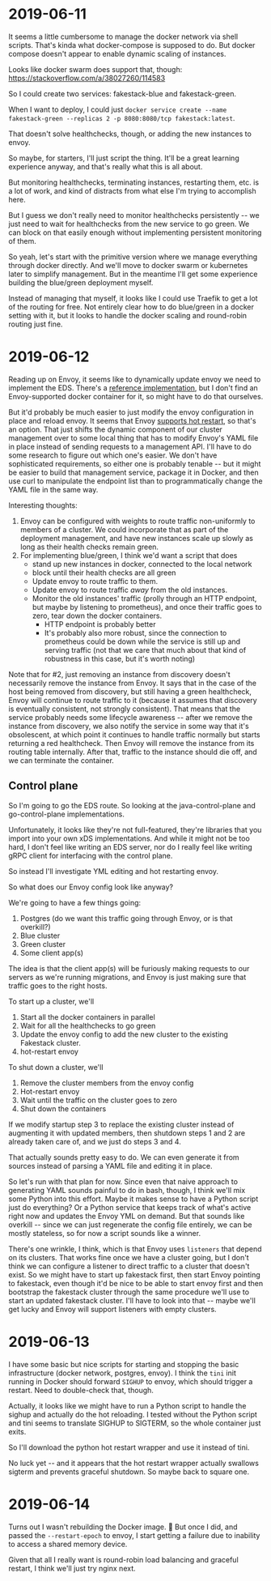 # 2019-06-11

It seems a little cumbersome to manage the docker network via shell scripts. That's kinda what docker-compose is
supposed to do. But docker compose doesn't appear to enable dynamic scaling of instances.

Looks like docker swarm does support that, though: <https://stackoverflow.com/a/38027260/114583>

So I could create two services: fakestack-blue and fakestack-green.

When I want to deploy, I could just `docker service create --name fakestack-green --replicas 2 -p 8080:8080/tcp fakestack:latest`.

That doesn't solve healthchecks, though, or adding the new instances to envoy.

So maybe, for starters, I'll just script the thing. It'll be a great learning experience anyway, and that's really what
this is all about.

But monitoring healthchecks, terminating instances, restarting them, etc. is a lot of work, and kind of distracts from
what else I'm trying to accomplish here.

But I guess we don't really need to monitor healthchecks persistently -- we just need to wait for healthchecks from the
new service to go green. We can block on that easily enough without implementing persistent monitoring of them.

So yeah, let's start with the primitive version where we manage everything through docker directly. And we'll move to
docker swarm or kubernetes later to simplify management. But in the meantime I'll get some experience building the
blue/green deployment myself.

Instead of managing that myself, it looks like I could use Traefik to get a lot of the routing for free. Not entirely
clear how to do blue/green in a docker setting with it, but it looks to handle the docker scaling and round-robin
routing just fine.

# 2019-06-12

Reading up on Envoy, it seems like to dynamically update envoy we need to implement the EDS. There's a [reference
implementation](https://github.com/envoyproxy/java-control-plane), but I don't find an Envoy-supported docker container
for it, so might have to do that ourselves.

But it'd probably be much easier to just modify the envoy configuration in place and reload envoy. It seems that Envoy
[supports hot restart](https://blog.envoyproxy.io/envoy-hot-restart-1d16b14555b5), so that's an option. That just shifts
the dynamic component of our cluster management over to some local thing that has to modify Envoy's YAML file in place
instead of sending requests to a management API. I'll have to do some research to figure out which one's easier. We
don't have sophisticated requirements, so either one is probably tenable -- but it might be easier to build that
management service, package it in Docker, and then use curl to manipulate the endpoint list than to programmatically
change the YAML file in the same way.

Interesting thoughts:
1. Envoy can be configured with weights to route traffic non-uniformly to members of a cluster. We could incorporate
   that as part of the deployment management, and have new instances scale up slowly as long as their health checks
   remain green.
2. For implementing blue/green, I think we'd want a script that does
   - stand up new instances in docker, connected to the local network
   - block until their health checks are all green
   - Update envoy to route traffic to them.
   - Update envoy to route traffic *away* from the old instances.
   - Monitor the old instances' traffic (prolly through an HTTP endpoint, but maybe by listening to prometheus), and
     once their traffic goes to zero, tear down the docker containers.
     - HTTP endpoint is probably better
     - It's probably also more robust, since the connection to prometheus could be down while the service is still up
       and serving traffic (not that we care that much about that kind of robustness in this case, but it's worth
       noting)

Note that for #2, just removing an instance from discovery doesn't necessarily remove the instance from Envoy. It says
that in the case of the host being removed from discovery, but still having a green healthcheck, Envoy will continue to
route traffic to it (because it assumes that discovery is eventually consistent, not strongly consistent). That means
that the service probably needs some lifecycle awareness -- after we remove the instance from discovery, we also notify
the service in some way that it's obsolescent, at which point it continues to handle traffic normally but starts
returning a red healthcheck. Then Envoy will remove the instance from its routing table internally. After that, traffic
to the instance should die off, and we can terminate the container.

## Control plane

So I'm going to go the EDS route. So looking at the java-control-plane and go-control-plane implementations.

Unfortunately, it looks like they're not full-featured, they're libraries that you import into your own xDS
implementations. And while it might not be too hard, I don't feel like writing an EDS server, nor do I really feel like
writing gRPC client for interfacing with the control plane.

So instead I'll investigate YML editing and hot restarting envoy.

So what does our Envoy config look like anyway?

We're going to have a few things going:
1. Postgres (do we want this traffic going through Envoy, or is that overkill?)
2. Blue cluster
3. Green cluster
4. Some client app(s)

The idea is that the client app(s) will be furiously making requests to our servers as we're running migrations, and
Envoy is just making sure that traffic goes to the right hosts.

To start up a cluster, we'll
1. Start all the docker containers in parallel
2. Wait for all the healthchecks to go green
3. Update the envoy config to add the new cluster to the existing Fakestack cluster.
4. hot-restart envoy

To shut down a cluster, we'll
1. Remove the cluster members from the envoy config
2. Hot-restart envoy
3. Wait until the traffic on the cluster goes to zero
4. Shut down the containers

If we modify startup step 3 to replace the existing cluster instead of augmenting it with updated members, then shutdown
steps 1 and 2 are already taken care of, and we just do steps 3 and 4.

That actually sounds pretty easy to do. We can even generate it from sources instead of parsing a YAML file and editing
it in place.

So let's run with that plan for now. Since even that naive approach to generating YAML sounds painful to do in bash,
though, I think we'll mix some Python into this effort. Maybe it makes sense to have a Python script just do everything?
Or a Python service that keeps track of what's active right now and updates the Envoy YML on demand. But that sounds
like overkill -- since we can just regenerate the config file entirely, we can be mostly stateless, so for now a script
sounds like a winner.

There's one wrinkle, I think, which is that Envoy uses `listeners` that depend on its clusters. That works fine once we
have a cluster going, but I don't think we can configure a listener to direct traffic to a cluster that doesn't exist.
So we might have to start up fakestack first, then start Envoy pointing to fakestack, even though it'd be nice to be
able to start envoy first and then bootstrap the fakestack cluster through the same procedure we'll use to start an
updated fakestack cluster. I'll have to look into that -- maybe we'll get lucky and Envoy will support listeners with
empty clusters.

# 2019-06-13

I have some basic but nice scripts for starting and stopping the basic infrastructure (docker network, postgres, envoy).
I think the `tini` init running in Docker should forward `SIGHUP` to envoy, which should trigger a restart. Need to
double-check that, though.

Actually, it looks like we might have to run a Python script to handle the sighup and actually do the hot reloading. I
tested without the Python script and tini seems to translate SIGHUP to SIGTERM, so the whole container just exits.

So I'll download the python hot restart wrapper and use it instead of tini.

No luck yet -- and it appears that the hot restart wrapper actually swallows sigterm and prevents graceful shutdown. So
maybe back to square one.

# 2019-06-14

Turns out I wasn't rebuilding the Docker image. :facepalm: But once I did, and passed the `--restart-epoch` to envoy, I
start getting a failure due to inability to access a shared memory device.

Given that all I really want is round-robin load balancing and graceful restart, I think we'll just try nginx next.
